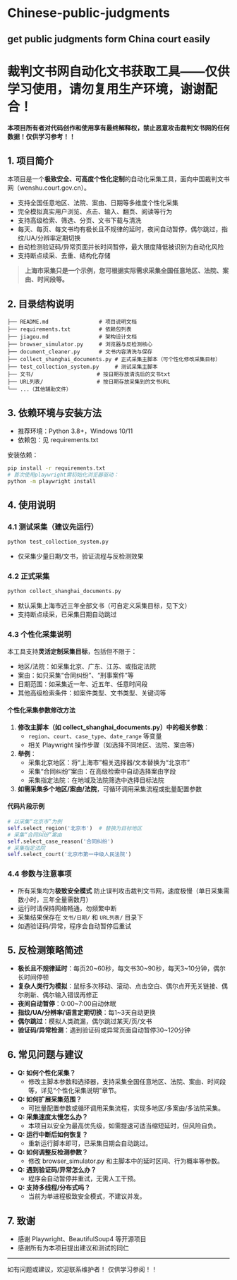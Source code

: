 # Chinese-public-judgments
## get public judgments form China court easily

# 裁判文书网自动化文书获取工具——仅供学习使用，请勿复用生产环境，谢谢配合！
**本项目所有者对代码创作和使用享有最终解释权，禁止恶意攻击裁判文书网的任何数据！仅供学习参考！！**

## 1. 项目简介
本项目是一个**极致安全、可高度个性化定制**的自动化采集工具，面向中国裁判文书网（wenshu.court.gov.cn）。
- 支持全国任意地区、法院、案由、日期等多维度个性化采集
- 完全模拟真实用户浏览、点击、输入、翻页、阅读等行为
- 支持高级检索、筛选、分页、文书下载与清洗
- 每天、每页、每文书均有极长且不规律的延时，夜间自动暂停，偶尔跳过，指纹/UA/分辨率定期切换
- 自动检测验证码/异常页面并长时间暂停，最大限度降低被识别为自动化风险
- 支持断点续采、去重、结构化存储

> **上海市采集只是一个示例，您可根据实际需求采集全国任意地区、法院、案由、时间段等。**

## 2. 目录结构说明
```
├── README.md                # 项目说明文档
├── requirements.txt         # 依赖包列表
├── jiagou.md                # 架构设计文档
├── browser_simulator.py     # 浏览器与反检测核心
├── document_cleaner.py      # 文书内容清洗与保存
├── collect_shanghai_documents.py # 正式采集主脚本（可个性化修改采集目标）
├── test_collection_system.py     # 测试采集主脚本
├── 文书/                    # 按日期存放清洗后的文书txt
├── URL列表/                 # 按日期存放采集到的文书URL
└── ...（其他辅助文件）
```

## 3. 依赖环境与安装方法
- 推荐环境：Python 3.8+，Windows 10/11
- 依赖包：见 requirements.txt

安装依赖：
```bash
pip install -r requirements.txt
# 首次使用playwright需初始化浏览器驱动：
python -m playwright install
```

## 4. 使用说明
### 4.1 测试采集（建议先运行）
```bash
python test_collection_system.py
```
- 仅采集少量日期/文书，验证流程与反检测效果

### 4.2 正式采集
```bash
python collect_shanghai_documents.py
```
- 默认采集上海市近三年全部文书（可自定义采集目标，见下文）
- 支持断点续采，已采集日期自动跳过

### 4.3 个性化采集说明
本工具支持**灵活定制采集目标**，包括但不限于：
- 地区/法院：如采集北京、广东、江苏、或指定法院
- 案由：如只采集“合同纠纷”、“刑事案件”等
- 日期范围：如采集近一年、近五年、任意时间段
- 其他高级检索条件：如案件类型、文书类型、关键词等

#### 个性化采集参数修改方法
1. **修改主脚本（如 collect_shanghai_documents.py）中的相关参数**：
   - `region`、`court`、`case_type`、`date_range` 等变量
   - 相关 Playwright 操作步骤（如选择不同地区、法院、案由等）
2. **举例**：
   - 采集北京地区：将“上海市”相关选择器/文本替换为“北京市”
   - 采集“合同纠纷”案由：在高级检索中自动选择案由字段
   - 采集指定法院：在地域及法院筛选中选择目标法院
3. **如需采集多个地区/案由/法院**，可循环调用采集流程或批量配置参数

#### 代码片段示例
```python
# 以采集“北京市”为例
self.select_region('北京市')  # 替换为目标地区
# 采集“合同纠纷”案由
self.select_case_reason('合同纠纷')
# 采集指定法院
self.select_court('北京市第一中级人民法院')
```

### 4.4 参数与注意事项
- 所有采集均为**极致安全模式** 防止误判攻击裁判文书网，速度极慢（单日采集需数小时，三年全量需数月）
- 运行时请保持网络畅通，勿频繁中断
- 采集结果保存在 `文书/日期/` 和 `URL列表/` 目录下
- 如遇验证码/异常，程序会自动暂停后重试

## 5. 反检测策略简述
- **极长且不规律延时**：每页20~60秒，每文书30~90秒，每天3~10分钟，偶尔长时间停顿
- **复杂人类行为模拟**：鼠标多次移动、滚动、点击空白、偶尔点开无关链接、偶尔刷新、偶尔输入错误再修正
- **夜间自动暂停**：0:00~7:00自动休眠
- **指纹/UA/分辨率/语言定期切换**：每1~3天自动更换
- **偶尔跳过**：模拟人类疏漏，偶尔跳过某天/页/文书
- **验证码/异常检测**：遇到验证码或异常页面自动暂停30~120分钟

## 6. 常见问题与建议
- **Q: 如何个性化采集？**
  - 修改主脚本参数和选择器，支持采集全国任意地区、法院、案由、时间段等，详见“个性化采集说明”章节。
- **Q: 如何扩展采集范围？**
  - 可批量配置参数或循环调用采集流程，实现多地区/多案由/多法院采集。
- **Q: 采集速度太慢怎么办？**
  - 本项目以安全为最高优先级，如需提速可适当缩短延时，但风险自负。
- **Q: 运行中断后如何恢复？**
  - 重新运行脚本即可，已采集日期会自动跳过。
- **Q: 如何调整反检测参数？**
  - 修改 browser_simulator.py 和主脚本中的延时区间、行为概率等参数。
- **Q: 遇到验证码/异常怎么办？**
  - 程序会自动暂停并重试，无需人工干预。
- **Q: 支持多线程/分布式吗？**
  - 当前为单进程极致安全模式，不建议并发。

## 7. 致谢
- 感谢 Playwright、BeautifulSoup4 等开源项目
- 感谢所有为本项目提出建议和测试的同仁

---
如有问题或建议，欢迎联系维护者！ 仅供学习参阅！！
